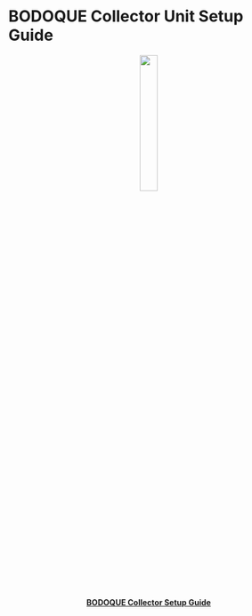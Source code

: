 # BODOQUE Collector Unit Setup Guide

<div align="center">
    <img src="../Low-Power Sensing Module/logos/Bodoque.png"  width="25%">
    <br>
    <a href="https://barratia.notion.site/BODOQUE-Collector-3645c5ff84fc4e68a5bd5051a36890be?pvs=4"><strong>BODOQUE Collector Setup Guide</strong></a>
</div>

